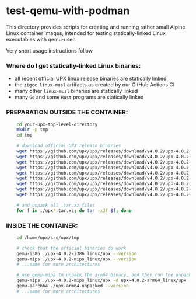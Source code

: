 test-qemu-with-podman
=====================

This directory provides scripts for creating and running rather small Alpine Linux container
images, intended for testing statically-linked Linux executables with qemu-user.

Very short usage instructions follow.

### Where do I get statically-linked Linux binaries:
  - all recent official UPX linux release binaries are statically linked
  - the `zigcc linux-musl` artifacts as created by our GitHub Actions CI
  - many other `linux-musl` binaries are statically linked
  - many `Go` and some `Rust` programs are statically linked

### PREPARATION OUTSIDE THE CONTAINER:

```sh
    cd your-upx-top-level-directory
    mkdir -p tmp
    cd tmp

    # download official UPX release binaries
    wget https://github.com/upx/upx/releases/download/v4.0.2/upx-4.0.2-amd64_linux.tar.xz
    wget https://github.com/upx/upx/releases/download/v4.0.2/upx-4.0.2-arm64_linux.tar.xz
    wget https://github.com/upx/upx/releases/download/v4.0.2/upx-4.0.2-armeb_linux.tar.xz
    wget https://github.com/upx/upx/releases/download/v4.0.2/upx-4.0.2-arm_linux.tar.xz
    wget https://github.com/upx/upx/releases/download/v4.0.2/upx-4.0.2-i386_linux.tar.xz
    wget https://github.com/upx/upx/releases/download/v4.0.2/upx-4.0.2-mipsel_linux.tar.xz
    wget https://github.com/upx/upx/releases/download/v4.0.2/upx-4.0.2-mips_linux.tar.xz
    wget https://github.com/upx/upx/releases/download/v4.0.2/upx-4.0.2-powerpc64le_linux.tar.xz
    wget https://github.com/upx/upx/releases/download/v4.0.2/upx-4.0.2-powerpc_linux.tar.xz

    # and unpack all .tar.xz files
    for f in ./upx*.tar.xz; do tar -xJf $f; done
```

### INSIDE THE CONTAINER:

```sh
    cd /home/upx/src/upx/tmp

    # check that the official binaries do work
    qemu-i386 ./upx-4.0.2-i386_linux/upx --version
    qemu-mips ./upx-4.0.2-mips_linux/upx --version
    # ...same for more architectures

    # use qemu-mips to unpack the arm64 binary, and then run the unpacked arm64 binary:
    qemu-mips ./upx-4.0.2-mips_linux/upx -d upx-4.0.2-arm64_linux/upx -o upx-arm64-unpacked
    qemu-aarch64 ./upx-arm64-unpacked --version
    # ...same for more architectures
```
